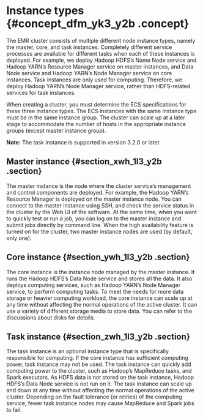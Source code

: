 # Instance types {#concept_dfm_yk3_y2b .concept}

The EMR cluster consists of multiple different node instance types, namely the master, core, and task instances. Completely different service processes are available for different tasks when each of these instances is deployed. For example, we deploy Hadoop HDFS’s Name Node service and Hadoop YARN’s Resource Manager service on master instances, and Data Node service and Hadoop YARN’s Node Manager service on core instances. Task instances are only used for computing. Therefore, we deploy Hadoop YARN’s Node Manager service, rather than HDFS-related services for task instances.

When creating a cluster, you must determine the ECS specifications for these three instance types. The ECS instances with the same instance type must be in the same instance group. The cluster can scale up at a later stage to accommodate the number of hosts in the appropriate instance groups \(except master instance group\).

**Note:** The task instance is supported in version 3.2.0 or later.

## Master instance {#section_xwh_1l3_y2b .section}

The master instance is the node where the cluster service’s management and control components are deployed. For example, the Hadoop YARN’s Resource Manager is deployed on the master instance node. You can connect to the master instance using SSH, and check the service status in the cluster by the Web UI of the software. At the same time, when you want to quickly test or run a job, you can log on to the master instance and submit jobs directly by command line. When the high availability feature is turned on for the cluster, two master instance nodes are used \(by default, only one\).

## Core instance {#section_ywh_1l3_y2b .section}

The core instance is the instance node managed by the master instance. It runs the Hadoop HDFS’s Data Node service and stores all the data. It also deploys computing services, such as Hadoop YARN’s Node Manager service, to perform computing tasks. To meet the needs for more data storage or heavier computing workload, the core instance can scale up at any time without affecting the normal operations of the active cluster. It can use a variety of different storage media to store data. You can refer to the discussions about disks for details.

## Task instance {#section_zwh_1l3_y2b .section}

The task instance is an optional instance type that is specifically responsible for computing. If the core instance has sufficient computing power, task instance may not be used. The task instance can quickly add computing power to the cluster, such as Hadoop’s MapReduce tasks, and Spark executors. As HDFS data is not stored on the task instance, Hadoop HDFS’s Data Node service is not run on it. The task instance can scale up and down at any time without affecting the normal operations of the active cluster. Depending on the fault tolerance \(or retries\) of the computing service, fewer task instance nodes may cause MapReduce and Spark jobs to fail.

